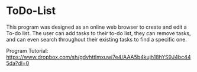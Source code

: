 # ToDo-List
This program was designed as an online web browser to create and edit a To-do list. The user can add tasks to their to-do list, 
  they can remove tasks, and can even search throughout their existing tasks to find a specific one. 

Program Tutorial: https://www.dropbox.com/sh/gdvhttlmxuwi7e4/AAA5b4kujh18hYS9J4bc445da?dl=0
